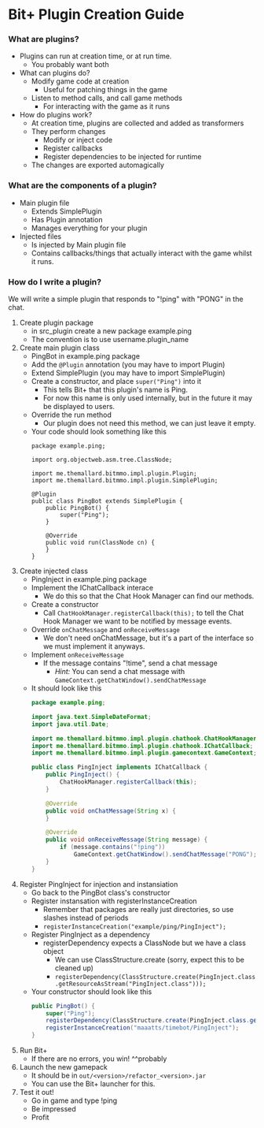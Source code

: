 # Bit+ Plugin Creation Guide

### What are plugins?
* Plugins can run at creation time, or at run time.
	- You probably want both
* What can plugins do?
	- Modify game code at creation
		- Useful for patching things in the game
	- Listen to method calls, and call game methods
		- For interacting with the game as it runs
* How do plugins work?
	- At creation time, plugins are collected and added as transformers
	- They perform changes
		- Modify or inject code
		- Register callbacks
		- Register dependencies to be injected for runtime
	- The changes are exported automagically

### What are the components of a plugin?
* Main plugin file
	- Extends SimplePlugin
	- Has Plugin annotation
	- Manages everything for your plugin
* Injected files
	- Is injected by Main plugin file
	- Contains callbacks/things that actually interact with the
	  game whilst it runs.

### How do I write a plugin?
We will write a simple plugin that responds to "!ping" with "PONG" in the chat.

1. Create plugin package
	- in src\_plugin create a new package example.ping
	- The convention is to use username.plugin\_name
2. Create main plugin class
	- PingBot in example.ping package
	- Add the `@Plugin` annotation (you may have to import Plugin)
	- Extend SimplePlugin (you may have to import SimplePlugin)
	- Create a constructor, and place `super("Ping")` into it
		- This tells Bit+ that this plugin's name is Ping.
		- For now this name is only used internally, but in the future it may
		  be displayed to users.
	- Override the run method
		- Our plugin does not need this method, we can just leave it empty.
	- Your code should look something like this
		```
		package example.ping;

		import org.objectweb.asm.tree.ClassNode;

		import me.themallard.bitmmo.impl.plugin.Plugin;
		import me.themallard.bitmmo.impl.plugin.SimplePlugin;

		@Plugin
		public class PingBot extends SimplePlugin {
			public PingBot() {
				super("Ping");
			}

			@Override
			public void run(ClassNode cn) {
			}
		}
		```
3. Create injected class
	- PingInject in example.ping package
	- Implement the IChatCallback interace
		- We do this so that the Chat Hook Manager can find our methods.
	- Create a constructor
		- Call `ChatHookManager.registerCallback(this);` to tell the
		  Chat Hook Manager we want to be notified by message events.
	- Override `onChatMessage` and `onReceiveMessage`
		- We don't need onChatMessage, but it's a part of the interface
		  so we must implement it anyways.
	- Implement `onReceiveMessage`
		- If the message contains "!time", send a chat message
			- *Hint:* You can send a chat message with
			`GameContext.getChatWindow().sendChatMessage`
	- It should look like this
		```java
		package example.ping;

		import java.text.SimpleDateFormat;
		import java.util.Date;

		import me.themallard.bitmmo.impl.plugin.chathook.ChatHookManager;
		import me.themallard.bitmmo.impl.plugin.chathook.IChatCallback;
		import me.themallard.bitmmo.impl.plugin.gamecontext.GameContext;

		public class PingInject implements IChatCallback {
			public PingInject() {
				ChatHookManager.registerCallback(this);
			}

			@Override
			public void onChatMessage(String x) {
			}

			@Override
			public void onReceiveMessage(String message) {
				if (message.contains("!ping"))
					GameContext.getChatWindow().sendChatMessage("PONG");
			}
		}

		```
4. Register PingInject for injection and instansiation
	- Go back to the PingBot class's constructor
	- Register instansation with registerInstanceCreation
		- Remember that packages are really just directories, so
		  use slashes instead of periods
		- `registerInstanceCreation("example/ping/PingInject");`
	- Register PingInject as a dependency
		- registerDependency expects a ClassNode but we have a class object
			- We can use ClassStructure.create (sorry, expect this to
			  be cleaned up)
			- `registerDependency(ClassStructure.create(PingInject.class.getResourceAsStream("PingInject.class")));`
	- Your constructor should look like this
		```java
		public PingBot() {
			super("Ping");
			registerDependency(ClassStructure.create(PingInject.class.getResourceAsStream("PingInject.class")));
			registerInstanceCreation("maaatts/timebot/PingInject");
		}
		
		```
5. Run Bit+
	- If there are no errors, you win! ^^probably
6. Launch the new gamepack
	- It should be in `out/<version>/refactor_<version>.jar`
	- You can use the Bit+ launcher for this.
7. Test it out!
	- Go in game and type !ping
	- Be impressed
	- Profit
